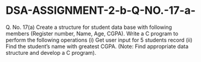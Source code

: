 # DSA-ASSIGNMENT-2-b-Q-NO.-17-a-
Q. No. 17(a)  Create a structure for student data base with following members (Register number, Name, Age, CGPA). Write a C program to perform the following operations (i) Get user input for 5 students record (ii) Find the student’s name with greatest CGPA. (Note: Find appropriate data structure and develop a C program).
